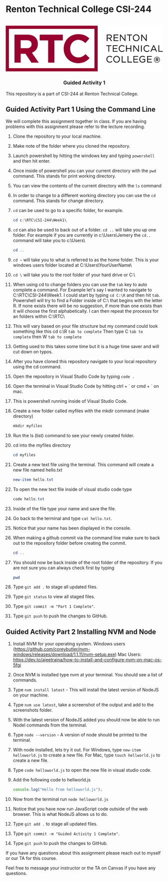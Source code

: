 # Renton Technical College CSI-244
<br />    

<div align="center">  
    <img src="logo.jpg" alt="Logo">
    <h3 align="center">Guided Activity 1</h3>
</div>

This repository is a part of CSI-244 at Renton Technical College.

## Guided Activity Part 1 Using the Command Line
We will complete this assignment together in class. If you are having problems with this assignment please refer to the lecture recording.

1. Clone the repository to your local machine.
2. Make note of the folder where you cloned the repository.
3. Launch powershell by hitting the windows key and typing `powershell` and then hit enter.
4. Once inside of powershell you can your current directory with the `pwd` command. This stands for print working directory.
5. You can view the contents of the current directory with the `ls` command
6. In order to change to a different working directory you can use the `cd` command. This stands for change directory.
7. `cd` can be used to go to a specific folder, for example.

    ```powershell
    cd c:\RTC\CSI-244\Week1\
    ```
8. `cd` can also be used to back out of a folder. `cd ..` will take you up one folder. For example if you are currently in c:\Users\Jemery the `cd..` command will take you to c:\Users\

    ```powershell
    cd ..
    ```

9. `cd ~` will take you to what is referred to as the home folder. This is your windows users folder located at C:\Users\YourUserName\
10. `cd \` will take you to the root folder of your hard drive or C:\
11. When using cd to change folders you can use the `tab` key to auto complete a command. For Example let's say I wanted to navigate to C:\RTC\CSI-244\Week1\. I could start by typing `cd C:\R` and then hit `tab`. Powershell will try to find a Folder inside of C:\ that begins with the letter R. If none exists there will be no suggestion, if more than one exists than it will choose the first alphabetically. I can then repeat the processs for an folders within C:\RTC\
12. This will vary based on your file structure but my command could look something like this cd c:\R `tab to complete` Then type C `tab to complete` then W `tab to complete`
13. Getting used to this takes some time but it is a huge time saver and will cut down on typos.
14. After you have cloned this repository navigate to your local repository using the cd command.
15. Open the repository in Visual Studio Code by typing `code .`
16. Open the terminal in Visual Studio Code by hitting ctrl + \` or cmd + \` on mac.
17. This is powershell running inside of Visual Studio Code.
18. Create a new folder called myfiles with the mkdir command (make directory)

    ```powershell
    mkdir myfiles
    ```
19. Run the ls (list) command to see your newly created folder.
20. cd into the myfiles directory

    ```powershell
    cd myfiles
    ```
21. Create a new text file using the terminal. This command will create a new file named hello.txt

    ```powershell
    new-item hello.txt
    ```
22. To open the new text file inside of visual studio code type

    ```powershell
    code hello.txt
    ```

23. Inside of the file type your name and save the file.
24. Go back to the terminal and type `cat hello.txt`.
25. Notice that your name has been displayed in the console.
26. When making a github commit via the command line make sure to back out to the repository folder before creating the commit.

    ```powershell
    cd ..
    ```
27. You should now be back inside of the root folder of the repository. If you are not sure you can always check first by typing

    ```powershell
    pwd
    ```
28. Type `git add .` to stage all updated files.
29. Type `git status` to view all staged files.
30. Type `git commit -m "Part 1 Complete"`.
31. Type `git push` to push the changes to GitHub.

## Guided Activity Part 2 Installing NVM and Node

1. Install NVM for your operating system. Windows users (https://github.com/coreybutler/nvm-windows/releases/download/1.1.11/nvm-setup.exe) Mac Users: https://dev.to/ajeetraina/how-to-install-and-configure-nvm-on-mac-os-5fgi
2. Once NVM is installed type nvm at your terminal. You should see a list of commands.
3. Type `nvm install latest` - This will install the latest version of NodeJS on your machine.
4. Type `nvm use latest`, take a screenshot of the output and add to the screenshots folder. 
5. With the latest version of NodeJS added you should now be able to run Nodel commands from the terminal.
6. Type `node --version` - A version of node should be printed to the terminal.

7. With node installed, lets try it out. For Windows, type `new-item helloworld.js` to create a new file.  For Mac, type `touch hellworld.js` to create a new file.
8. Type `code helloworld.js` to open the new file in visual studio code.
9. Add the following code to hellworld.js

    ```javascript
    console.log("Hello from helloworld.js");
    ```

11. Now from the terminal run `node helloworld.js`
12. Notice that you have now run JavaScript code outside of the web browser. This is what NodeJS allows us to do.

13. Type `git add .` to stage all updated files. 
14. Type `git commit -m "Guided Activity 1 Complete"`.
15. Type `git push` to push the changes to GitHub.

If you have any questions about this assignment please reach out to myself or our TA for this course. 



Feel free to message your instructor or the TA on Canvas if you have any questions.
